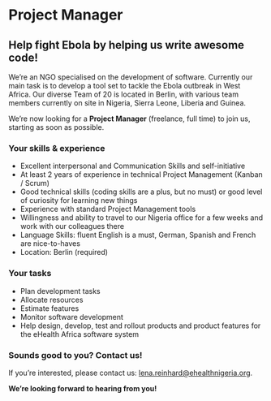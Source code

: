 # Project Manager

## Help fight Ebola by helping us write awesome code!

We’re an NGO specialised on the development of software. Currently our main task is to develop a tool set to tackle the Ebola outbreak in West Africa. Our diverse Team of 20 is located in Berlin, with various team members currently on site in Nigeria, Sierra Leone, Liberia and Guinea.

We’re now looking for a __Project Manager__ (freelance, full time) to join us, starting as soon as possible.

### Your skills & experience

- Excellent interpersonal and Communication Skills and self-initiative
- At least 2 years of experience in technical Project Management (Kanban / Scrum)
- Good technical skills (coding skills are a plus, but no must) or good level of curiosity for learning new things
- Experience with standard Project Management tools
- Willingness and ability to travel to our Nigeria office for a few weeks and work with our colleagues there
- Language Skills: fluent English is a must, German, Spanish and French are nice-to-haves
- Location: Berlin (required)

### Your tasks

- Plan development tasks
- Allocate resources
- Estimate features
- Monitor software development
- Help design, develop, test and rollout products and product features for the eHealth Africa software system

### Sounds good to you? Contact us!

If you’re interested, please contact us: lena.reinhard@ehealthnigeria.org. 

__We’re looking forward to hearing from you!__
